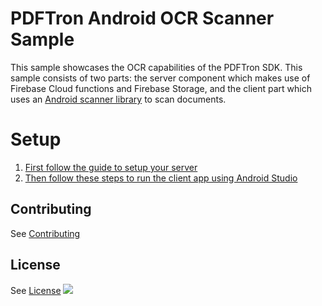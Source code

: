 # PDFTron Android OCR Scanner Sample
This sample showcases the OCR capabilities of the PDFTron SDK. This sample consists of two parts: the server component which makes use of Firebase Cloud functions and Firebase Storage, and the client part which uses an [Android scanner library](https://github.com/brandenfung2/AndroidScannerDemo) to scan documents.

# Setup
1. [First follow the guide to setup your server](https://github.com/PDFTron/pdftron-android-ocr-scanner-sample/tree/master/server)
2. [Then follow these steps to run the client app using Android Studio](https://github.com/PDFTron/pdftron-android-ocr-scanner-sample/tree/master/client)

## Contributing
See [Contributing](./CONTRIBUTING.md)

## License
See [License](./LICENSE)
![](https://onepixel.pdftron.com/pdftron-android-samples)
